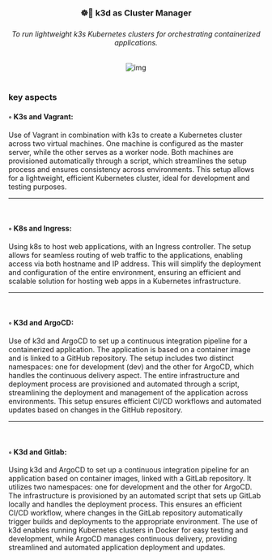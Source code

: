 <div align="center">
<h3 >☸️🐋 k3d as Cluster Manager<h3/>
<h6>To run lightweight k3s Kubernetes clusters for orchestrating containerized applications.</h6>

<img src="https://i.giphy.com/3o8dFCeY6O5NyLVDYQ.webp" alt="img" />
  
</br>
</br>
<div align="start">
<h3>key aspects</h3>
 <h4>◦ K3s and Vagrant:</h4>
<p>Use of Vagrant in combination with k3s to create a Kubernetes cluster across two virtual machines. One machine is configured as the master server, while the other serves as a worker node. Both machines are provisioned automatically through a script, which streamlines the setup process and ensures consistency across environments. This setup allows for a lightweight, efficient Kubernetes cluster, ideal for development and testing purposes.</p>
</div>

  ---
</br>
<div align="start">
 <h4>◦ K8s and Ingress:</h4>
<p>Using k8s to host web applications, with an Ingress controller. The setup allows for seamless routing of web traffic to the applications, enabling access via both hostname and IP address. This will simplify the deployment and configuration of the entire environment, ensuring an efficient and scalable solution for hosting web apps in a Kubernetes infrastructure.</p>
</div>

  ---
</br>
<div align="start">
 <h4>◦ K3d and ArgoCD:</h4>
<p>Use of k3d and ArgoCD to set up a continuous integration pipeline for a containerized application. The application is based on a container image and is linked to a GitHub repository. The setup includes two distinct namespaces: one for development (dev) and the other for ArgoCD, which handles the continuous delivery aspect. The entire infrastructure and deployment process are provisioned and automated through a script, streamlining the deployment and management of the application across environments. This setup ensures efficient CI/CD workflows and automated updates based on changes in the GitHub repository.</p>
</div>

  ---
</br>
<div align="start">
 <h4>◦ K3d and Gitlab:</h4>
<p>Using k3d and ArgoCD to set up a continuous integration pipeline for an application based on container images, linked with a GitLab repository. It utilizes two namespaces: one for development and the other for ArgoCD. The infrastructure is provisioned by an automated script that sets up GitLab locally and handles the deployment process. This ensures an efficient CI/CD workflow, where changes in the GitLab repository automatically trigger builds and deployments to the appropriate environment. The use of k3d enables running Kubernetes clusters in Docker for easy testing and development, while ArgoCD manages continuous delivery, providing streamlined and automated application deployment and updates.</p>
</div>  
</div>
